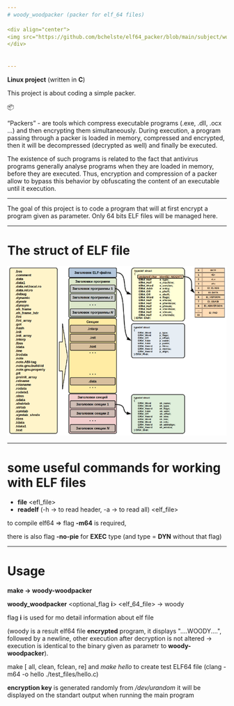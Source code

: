```yaml
---
# woody_woodpacker (packer for elf_64 files)

<div align="center">
<img src="https://github.com/bchelste/elf64_packer/blob/main/subject/woody_image.png" align="center" width="500" ></h1>
</div>


---
```



**Linux project**
(written in **C**)


This project is about coding a simple packer.

📦

“Packers” - are tools which compress executable programs (.exe, .dll,
.ocx ...) and then encrypting them simultaneously. 
During execution, a program passing through a packer is loaded in memory, compressed and encrypted, then it will be decompressed (decrypted as well) and finally be executed.

The existence of such programs is related to the fact that antivirus programs generally
analyse programs when they are loaded in memory, before they are executed. Thus,
encryption and compression of a packer allow to bypass this behavior by obfuscating the
content of an executable until it execution.

---

The goal of this project is to code a program that will at first encrypt a program given
as parameter. Only 64 bits ELF files will be managed here.

---

# The struct of ELF file
<div align="center">
<img src="https://github.com/bchelste/elf64_packer/blob/main/subject/elf_struct.png"></h1>
</div>

---

# some useful commands for working with ELF files
- **file** <efl_file>
- **readelf** (-h -> to read header, -a -> to read all) <elf_file>



to compile elf64 => flag **-m64** is required,


there is also flag **-no-pie** for **EXEC** type
(and type = **DYN** without that flag)

---
# Usage
**make  -> woody-woodpacker**

**woody_woodpacker** <optional_flag **i**> <elf_64_file> -> woody


flag **i** is used for mo detail information about elf file


(woody is a result elf64 file **encrypted** program, it displays "....WOODY....",
followed by a newline, other execution after decryption is not altered ->
execution is identical to the binary given as parametr to **woody-woodpacker**).

make [ all, clean, fclean, re]
and *make hello* to create test ELF64 file
(clang -m64 -o hello ./test_files/hello.c)


**encryption key** is generated randomly from */dev/urandom*
it will be displayed on the standart output when running the main program